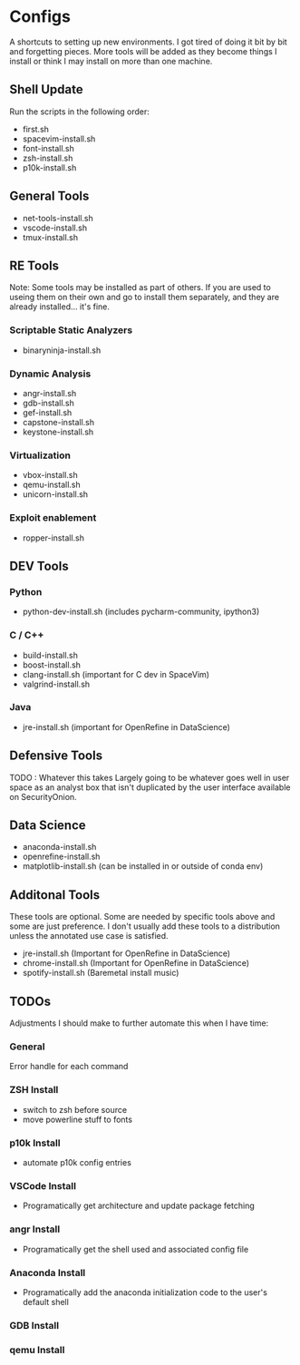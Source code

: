 # Configs

A shortcuts to setting up new environments. I got tired of doing it bit by bit and forgetting pieces. More tools will be added as they become things I install or think I may install on more than one machine.

## Shell Update

Run the scripts in the following order:

- first.sh
- spacevim-install.sh
- font-install.sh
- zsh-install.sh 
- p10k-install.sh 

## General Tools

- net-tools-install.sh
- vscode-install.sh
- tmux-install.sh

## RE Tools

Note: Some tools may be installed as part of others. If you are used to useing them on their own and go to install them separately, and they are already installed... it's fine.

### Scriptable Static Analyzers

- binaryninja-install.sh

### Dynamic Analysis

- angr-install.sh
- gdb-install.sh
- gef-install.sh
- capstone-install.sh
- keystone-install.sh

### Virtualization

- vbox-install.sh
- qemu-install.sh
- unicorn-install.sh

### Exploit enablement

- ropper-install.sh

## DEV Tools

### Python

- python-dev-install.sh (includes pycharm-community, ipython3)

### C / C++

- build-install.sh
- boost-install.sh
- clang-install.sh (important for C dev in SpaceVim)
- valgrind-install.sh

### Java

- jre-install.sh (important for OpenRefine in DataScience)

## Defensive Tools

TODO : Whatever this takes
Largely going to be whatever goes well in user space as an analyst box that
isn't duplicated by the user interface available on SecurityOnion.

## Data Science

- anaconda-install.sh
- openrefine-install.sh
- matplotlib-install.sh (can be installed in or outside of conda env)

## Additonal Tools

These tools are optional. Some are needed by specific tools above and some are 
just preference. I don't usually add these tools to a distribution unless the 
annotated use case is satisfied.

- jre-install.sh (Important for OpenRefine in DataScience)
- chrome-install.sh (Important for OpenRefine in DataScience)
- spotify-install.sh (Baremetal install music)


## TODOs

Adjustments I should make to further automate this when I have time:

### General

Error handle for each command

### ZSH Install

- switch to zsh before source
- move powerline stuff to fonts

### p10k Install

- automate p10k config entries

### VSCode Install

- Programatically get architecture and update package fetching

### angr Install

- Programatically get the shell used and associated config file

### Anaconda Install

- Programatically add the anaconda initialization code to the user's default
shell

### GDB Install

### qemu Install
